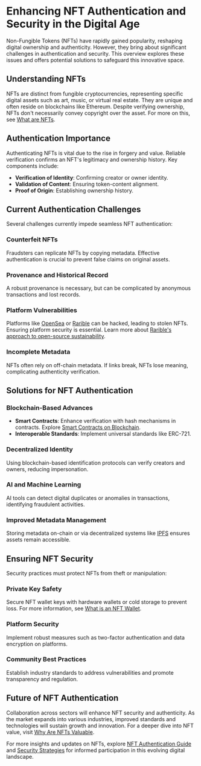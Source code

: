 # Enhancing NFT Authentication and Security in the Digital Age

Non-Fungible Tokens (NFTs) have rapidly gained popularity, reshaping digital ownership and authenticity. However, they bring about significant challenges in authentication and security. This overview explores these issues and offers potential solutions to safeguard this innovative space.

## Understanding NFTs

NFTs are distinct from fungible cryptocurrencies, representing specific digital assets such as art, music, or virtual real estate. They are unique and often reside on blockchains like Ethereum. Despite verifying ownership, NFTs don't necessarily convey copyright over the asset. For more on this, see [What are NFTs](https://www.license-token.com/wiki/what-are-nf-ts).

## Authentication Importance

Authenticating NFTs is vital due to the rise in forgery and value. Reliable verification confirms an NFT's legitimacy and ownership history. Key components include:

- **Verification of Identity**: Confirming creator or owner identity.
- **Validation of Content**: Ensuring token-content alignment.
- **Proof of Origin**: Establishing ownership history.

## Current Authentication Challenges

Several challenges currently impede seamless NFT authentication:

### Counterfeit NFTs

Fraudsters can replicate NFTs by copying metadata. Effective authentication is crucial to prevent false claims on original assets.

### Provenance and Historical Record

A robust provenance is necessary, but can be complicated by anonymous transactions and lost records.

### Platform Vulnerabilities

Platforms like [OpenSea](https://opensea.io) or [Rarible](https://rarible.com) can be hacked, leading to stolen NFTs. Ensuring platform security is essential. Learn more about [Rarible's approach to open-source sustainability](https://www.license-token.com/wiki/rarible-s-approach-to-open-source-sustainability).

### Incomplete Metadata

NFTs often rely on off-chain metadata. If links break, NFTs lose meaning, complicating authenticity verification.

## Solutions for NFT Authentication

### Blockchain-Based Advances

- **Smart Contracts**: Enhance verification with hash mechanisms in contracts. Explore [Smart Contracts on Blockchain](https://www.license-token.com/wiki/smart-contracts-on-blockchain).
- **Interoperable Standards**: Implement universal standards like ERC-721.

### Decentralized Identity

Using blockchain-based identification protocols can verify creators and owners, reducing impersonation.

### AI and Machine Learning

AI tools can detect digital duplicates or anomalies in transactions, identifying fraudulent activities.

### Improved Metadata Management

Storing metadata on-chain or via decentralized systems like [IPFS](https://ipfs.io) ensures assets remain accessible.

## Ensuring NFT Security

Security practices must protect NFTs from theft or manipulation:

### Private Key Safety

Secure NFT wallet keys with hardware wallets or cold storage to prevent loss. For more information, see [What is an NFT Wallet](https://www.license-token.com/wiki/what-is-an-nft-wallet).

### Platform Security

Implement robust measures such as two-factor authentication and data encryption on platforms.

### Community Best Practices

Establish industry standards to address vulnerabilities and promote transparency and regulation.

## Future of NFT Authentication

Collaboration across sectors will enhance NFT security and authenticity. As the market expands into various industries, improved standards and technologies will sustain growth and innovation. For a deeper dive into NFT value, visit [Why Are NFTs Valuable](https://www.license-token.com/wiki/why-are-nf-ts-valuable).

For more insights and updates on NFTs, explore [NFT Authentication Guide](https://example.com) and [Security Strategies](https://example.com) for informed participation in this evolving digital landscape.